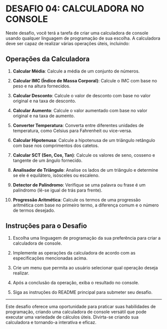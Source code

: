 # DESAFIO 04: CALCULADORA NO CONSOLE
Neste desafio, você terá a tarefa de criar uma calculadora de console usando qualquer linguagem de programação de sua escolha. A calculadora deve ser capaz de realizar várias operações úteis, incluindo:

## Operações da Calculadora
1. **Calcular Média**: Calcule a média de um conjunto de números.

2. **Calcular IMC (Índice de Massa Corporal)**: Calcule o IMC com base no peso e na altura fornecidos.

3. **Calcular Desconto**: Calcule o valor de desconto com base no valor original e na taxa de desconto.

4. **Calcular Aumento**: Calcule o valor aumentado com base no valor original e na taxa de aumento.

5. **Converter Temperatura**: Converta entre diferentes unidades de temperatura, como Celsius para Fahrenheit ou vice-versa.

6. **Calcular Hipotenusa**: Calcule a hipotenusa de um triângulo retângulo com base nos comprimentos dos catetos.

7. **Calcular SCT (Sen, Cos, Tan)**: Calcule os valores de seno, cosseno e tangente de um ângulo fornecido.

8. **Analisador de Triângulo**: Analise os lados de um triângulo e determine se ele é equilátero, isósceles ou escaleno.

9. **Detector de Palíndromo**: Verifique se uma palavra ou frase é um palíndromo (lê-se igual de trás para frente).

10. **Progressão Aritmética**: Calcule os termos de uma progressão aritmética com base no primeiro termo, a diferença comum e o número de termos desejado.

## Instruções para o Desafio
1. Escolha uma linguagem de programação da sua preferência para criar a calculadora de console.

2. Implemente as operações da calculadora de acordo com as especificações mencionadas acima.

3. Crie um menu que permita ao usuário selecionar qual operação deseja realizar.

4. Após a conclusão da operação, exiba o resultado no console.

5. Siga as instruções do README principal para submeter seu desafio.

---

Este desafio oferece uma oportunidade para praticar suas habilidades de programação, criando uma calculadora de console versátil que pode executar uma variedade de cálculos úteis. Divirta-se criando sua calculadora e tornando-a interativa e eficaz.
